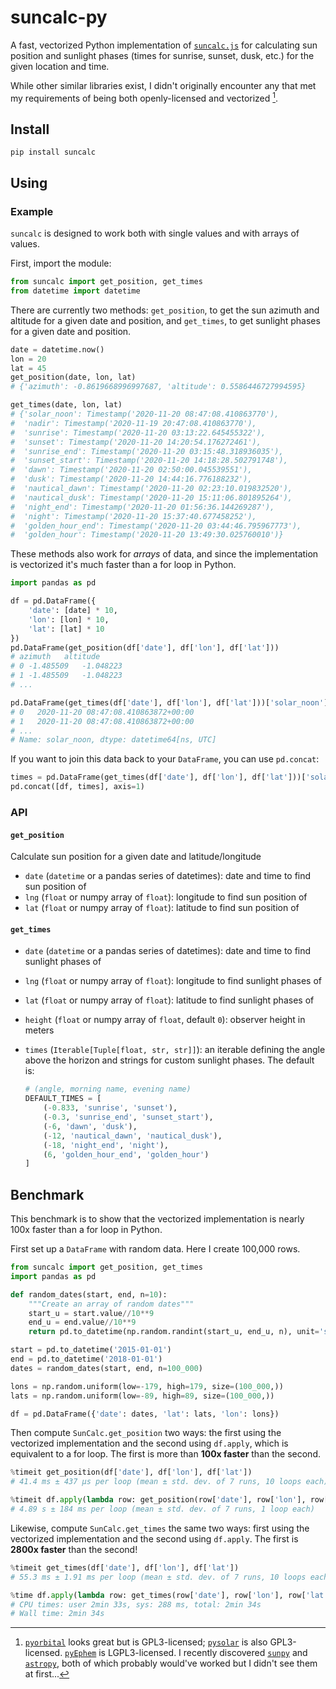 # suncalc-py

A fast, vectorized Python implementation of [`suncalc.js`][suncalc-js] for
calculating sun position and sunlight phases (times for sunrise, sunset, dusk,
etc.) for the given location and time.

[suncalc-js]: https://github.com/mourner/suncalc

While other similar libraries exist, I didn't originally encounter any that met
my requirements of being both openly-licensed and vectorized [^1].

[^1]: [`pyorbital`](https://github.com/pytroll/pyorbital) looks great but is
GPL3-licensed; [`pysolar`](https://github.com/pingswept/pysolar) is also
GPL3-licensed. [`pyEphem`](https://rhodesmill.org/pyephem/) is LGPL3-licensed. I
recently discovered [`sunpy`](https://github.com/sunpy/sunpy) and
[`astropy`](https://github.com/astropy/astropy), both of which probably would've
worked but I didn't see them at first...

## Install

```
pip install suncalc
```

## Using

### Example

`suncalc` is designed to work both with single values and with arrays of values.

First, import the module:

```py
from suncalc import get_position, get_times
from datetime import datetime
```

There are currently two methods: `get_position`, to get the sun azimuth and
altitude for a given date and position, and `get_times`, to get sunlight phases
for a given date and position.

```py
date = datetime.now()
lon = 20
lat = 45
get_position(date, lon, lat)
# {'azimuth': -0.8619668996997687, 'altitude': 0.5586446727994595}

get_times(date, lon, lat)
# {'solar_noon': Timestamp('2020-11-20 08:47:08.410863770'),
#  'nadir': Timestamp('2020-11-19 20:47:08.410863770'),
#  'sunrise': Timestamp('2020-11-20 03:13:22.645455322'),
#  'sunset': Timestamp('2020-11-20 14:20:54.176272461'),
#  'sunrise_end': Timestamp('2020-11-20 03:15:48.318936035'),
#  'sunset_start': Timestamp('2020-11-20 14:18:28.502791748'),
#  'dawn': Timestamp('2020-11-20 02:50:00.045539551'),
#  'dusk': Timestamp('2020-11-20 14:44:16.776188232'),
#  'nautical_dawn': Timestamp('2020-11-20 02:23:10.019832520'),
#  'nautical_dusk': Timestamp('2020-11-20 15:11:06.801895264'),
#  'night_end': Timestamp('2020-11-20 01:56:36.144269287'),
#  'night': Timestamp('2020-11-20 15:37:40.677458252'),
#  'golden_hour_end': Timestamp('2020-11-20 03:44:46.795967773'),
#  'golden_hour': Timestamp('2020-11-20 13:49:30.025760010')}
```

These methods also work for _arrays_ of data, and since the implementation is
vectorized it's much faster than a for loop in Python.

```py
import pandas as pd

df = pd.DataFrame({
    'date': [date] * 10,
    'lon': [lon] * 10,
    'lat': [lat] * 10
})
pd.DataFrame(get_position(df['date'], df['lon'], df['lat']))
# azimuth	altitude
# 0	-1.485509	-1.048223
# 1	-1.485509	-1.048223
# ...

pd.DataFrame(get_times(df['date'], df['lon'], df['lat']))['solar_noon']
# 0   2020-11-20 08:47:08.410863872+00:00
# 1   2020-11-20 08:47:08.410863872+00:00
# ...
# Name: solar_noon, dtype: datetime64[ns, UTC]
```

If you want to join this data back to your `DataFrame`, you can use `pd.concat`:

```py
times = pd.DataFrame(get_times(df['date'], df['lon'], df['lat']))['solar_noon']
pd.concat([df, times], axis=1)
```

### API

#### `get_position`

Calculate sun position for a given date and latitude/longitude

- `date` (`datetime` or a pandas series of datetimes): date and time to find sun position of
- `lng` (`float` or numpy array of `float`): longitude to find sun position of
- `lat` (`float` or numpy array of `float`): latitude to find sun position of

#### `get_times`

- `date` (`datetime` or a pandas series of datetimes): date and time to find sunlight phases of
- `lng` (`float` or numpy array of `float`): longitude to find sunlight phases of
- `lat` (`float` or numpy array of `float`): latitude to find sunlight phases of
- `height` (`float` or numpy array of `float`, default `0`): observer height in meters
- `times` (`Iterable[Tuple[float, str, str]]`): an iterable defining the angle above the horizon and strings for custom sunlight phases. The default is:

    ```py
    # (angle, morning name, evening name)
    DEFAULT_TIMES = [
        (-0.833, 'sunrise', 'sunset'),
        (-0.3, 'sunrise_end', 'sunset_start'),
        (-6, 'dawn', 'dusk'),
        (-12, 'nautical_dawn', 'nautical_dusk'),
        (-18, 'night_end', 'night'),
        (6, 'golden_hour_end', 'golden_hour')
    ]
    ```

## Benchmark

This benchmark is to show that the vectorized implementation is nearly 100x
faster than a for loop in Python.

First set up a `DataFrame` with random data. Here I create 100,000 rows.

```py
from suncalc import get_position, get_times
import pandas as pd

def random_dates(start, end, n=10):
    """Create an array of random dates"""
    start_u = start.value//10**9
    end_u = end.value//10**9
    return pd.to_datetime(np.random.randint(start_u, end_u, n), unit='s')

start = pd.to_datetime('2015-01-01')
end = pd.to_datetime('2018-01-01')
dates = random_dates(start, end, n=100_000)

lons = np.random.uniform(low=-179, high=179, size=(100_000,))
lats = np.random.uniform(low=-89, high=89, size=(100_000,))

df = pd.DataFrame({'date': dates, 'lat': lats, 'lon': lons})
```

Then compute `SunCalc.get_position` two ways: the first using the vectorized
implementation and the second using `df.apply`, which is equivalent to a for
loop. The first is more than **100x faster** than the second.

```py
%timeit get_position(df['date'], df['lon'], df['lat'])
# 41.4 ms ± 437 µs per loop (mean ± std. dev. of 7 runs, 10 loops each)

%timeit df.apply(lambda row: get_position(row['date'], row['lon'], row['lat']), axis=1)
# 4.89 s ± 184 ms per loop (mean ± std. dev. of 7 runs, 1 loop each)
```

Likewise, compute `SunCalc.get_times` the same two ways: first using the
vectorized implementation and the second using `df.apply`. The first is **2800x
faster** than the second!

```py
%timeit get_times(df['date'], df['lon'], df['lat'])
# 55.3 ms ± 1.91 ms per loop (mean ± std. dev. of 7 runs, 10 loops each)

%time df.apply(lambda row: get_times(row['date'], row['lon'], row['lat']), axis=1)
# CPU times: user 2min 33s, sys: 288 ms, total: 2min 34s
# Wall time: 2min 34s
```
